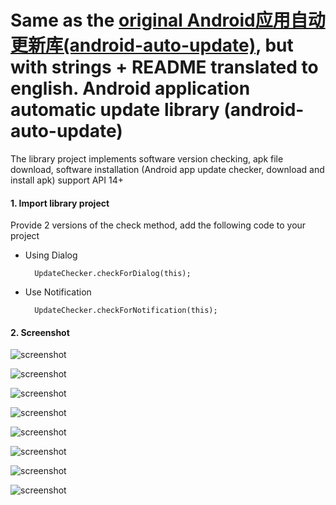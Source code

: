 Same as the [original Android应用自动更新库(android-auto-update)](https://github.com/feicien/android-auto-update), but with strings + README
translated to english.
Android application automatic update library (android-auto-update)
====================


The library project implements software version checking, apk file download, software installation (Android app update checker, download and install apk) support API 14+


#### 1. Import library project

Provide 2 versions of the check method, add the following code to your project

- Using Dialog

        UpdateChecker.checkForDialog(this);

- Use Notification

        UpdateChecker.checkForNotification(this);



#### 2. Screenshot

![screenshot](https://raw.github.com/feicien/android-auto-update/master/screenshots/sample.png)

![screenshot](https://raw.github.com/feicien/android-auto-update/master/screenshots/sample_htc.png)

![screenshot](https://raw.github.com/feicien/android-auto-update/master/screenshots/dialog.png)

![screenshot](https://raw.github.com/feicien/android-auto-update/master/screenshots/dialog_htc.png)

![screenshot](https://raw.github.com/feicien/android-auto-update/master/screenshots/notification.png)

![screenshot](https://raw.github.com/feicien/android-auto-update/master/screenshots/notification_avd.png)

![screenshot](https://raw.github.com/feicien/android-auto-update/master/screenshots/downloading.png)

![screenshot](https://raw.github.com/feicien/android-auto-update/master/screenshots/downloading_avd.png)
